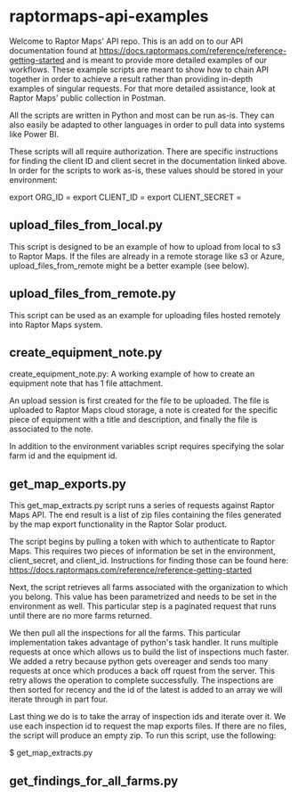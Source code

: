# raptormaps-api-examples

Welcome to Raptor Maps' API repo. This is an add on to our API documentation found at https://docs.raptormaps.com/reference/reference-getting-started and is meant to provide more detailed examples of our workflows. These example scripts are meant to show how to chain API together in order to achieve a result rather than providing in-depth examples of singular requests. For that more detailed assistance, look at Raptor Maps' public collection in Postman.

All the scripts are written in Python and most can be run as-is. They can also easily be adapted to other languages in order to pull data into systems like Power BI.

These scripts will all require authorization. There are specific instructions for finding the client ID and client secret in the documentation linked above. In order for the scripts to work as-is, these values should be stored in your environment:

export ORG_ID = <your org id>
export CLIENT_ID = <your client id>
export CLIENT_SECRET = <your client secret>

## upload_files_from_local.py
This script is designed to be an example of how to upload from local to s3 to Raptor Maps. If the files are already in a remote storage like s3 or Azure, upload_files_from_remote might be a better example (see below).

## upload_files_from_remote.py
This script can be used as an example for uploading files hosted remotely into Raptor Maps system.

## create_equipment_note.py
create_equipment_note.py: A working example of how to create an equipment
note that has 1 file attachment.

An upload session is first created for the file to be uploaded. The file
is uploaded to Raptor Maps cloud storage, a note is created for the specific 
piece of equipment with a title and description, and finally the file
is associated to the note.

In addition to the environment variables script requires specifying the solar farm id and the equipment id.


## get_map_exports.py

This get_map_extracts.py script runs a series of requests against Raptor Maps API. The end result is a list of zip files containing the files generated by the map export functionality in the Raptor Solar product.

The script begins by pulling a token with which to authenticate to Raptor Maps. 
This requires two pieces of information be set in the environment, client_secret, and client_id. Instructions for finding those can be found here: https://docs.raptormaps.com/reference/reference-getting-started

Next, the script retrieves all farms associated with the organization to which you belong. This value has been parametrized and needs to be set in the environment as well.
This particular step is a paginated request that runs until there are no more farms returned. 

We then pull all the inspections for all the farms. This particular implementation takes advantage of python's task handler. It runs multiple requests at once which allows us to build the list of inspections much faster. 
We added a retry because python gets overeager and sends too many requests at once which produces a back off rquest from the server. This retry allows the operation to complete successfully.
The inspections are then sorted for recency and the id of the latest is added to an array we will iterate through in part four.

Last thing we do is to take the array of inspection ids and iterate over it. We use each inspection id to request the map exports files. If there are no files, the script will produce an empty zip.
To run this script, use the following:

$ get_map_extracts.py

## get_findings_for_all_farms.py

